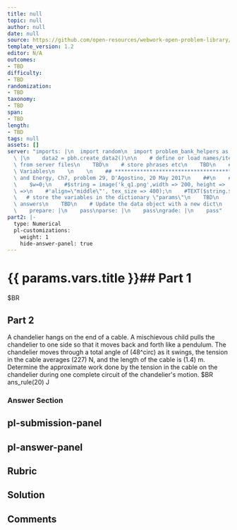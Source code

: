 ```yaml
---
title: null
topic: null
author: null
date: null
source: https://github.com/open-resources/webwork-open-problem-library/tree/master/Contrib/BrockPhysics/College_Physics_Urone/7.Work_Energy_and_Energy_Resources/ch7-29.pg
template_version: 1.2
editor: N/A
outcomes:
- TBD
difficulty:
- TBD
randomization:
- TBD
taxonomy:
- TBD
span:
- TBD
length:
- TBD
tags: null
assets: []
server: "imports: |\n  import random\n  import problem_bank_helpers as pbh\ngenerate:\
  \ |\n    data2 = pbh.create_data2()\n\n    # define or load names/items/objects\
  \ from server files\n    TBD\n    # store phrases etc\n    TBD\n    # Randomize\
  \ Variables\n    \n    \n    ## **************************************\n    ## Work\
  \ and Energy, Ch7, problem 29, D'Agostino, 20 May 2017\n    ##\n    ## **************************************\n\
  \    $w=0;\n    #$string = image('k_q1.png',width => 200, height => '', extra_html_tags\
  \ =>\n    #'align=\"middle\"', tex_size => 400);\n    #TEXT($string.$PAR);\n\n \
  \   # store the variables in the dictionary \"params\"\n    TBD\n    # define possible\
  \ answers\n    TBD\n    # Update the data object with a new dict\n    data.update(data2)\n\
  \    prepare: |\n    pass\nparse: |\n    pass\ngrade: |\n    pass"
part2: |-
  type: Numerical
  pl-customizations:
    weight: 1
    hide-answer-panel: true
---
```


# {{ params.vars.title }}## Part 1 
$BR 
## Part 2 
A chandelier hangs on the end of a cable. A mischievous child pulls the chandelier to one side so that it moves back and forth like a pendulum. The chandelier moves through a total angle of (48^circ) as it swings, the tension in the cable averages (227) N, and the length of the cable is (1.4) m. Determine the approximate work done by the tension in the cable on the chandelier during one complete circuit of the chandelier's motion. $BR ans_rule(20)  J 


### Answer Section 


## pl-submission-panel 


## pl-answer-panel 


## Rubric 


## Solution 


## Comments 


